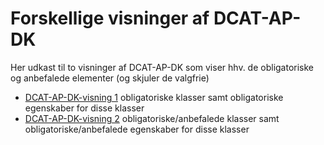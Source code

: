 # Forskellige visninger af DCAT-AP-DK

Her udkast til to visninger af DCAT-AP-DK som viser hhv. de obligatoriske og anbefalede elementer (og skjuler de valgfrie)

- [DCAT-AP-DK-visning 1](https://github.com/digst/DCAT-AP-DK/tree/master/releases/v.2.0/views/mandatory) 
obligatoriske klasser samt obligatoriske egenskaber for disse klasser
- [DCAT-AP-DK-visning 2](https://github.com/digst/DCAT-AP-DK/tree/master/releases/v.2.0/views/mandatory%2Brecommended)
obligatoriske/anbefalede klasser samt obligatoriske/anbefalede egenskaber for disse klasser
